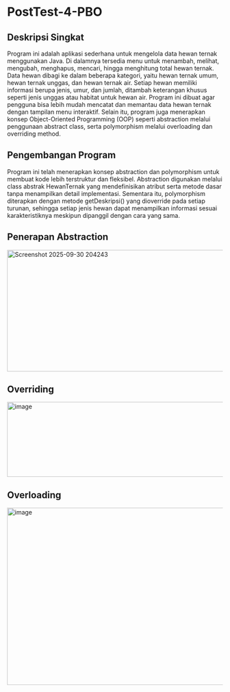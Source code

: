 # PostTest-4-PBO

## Deskripsi Singkat

Program ini adalah aplikasi sederhana untuk mengelola data hewan ternak menggunakan Java. Di dalamnya tersedia menu untuk menambah, melihat, mengubah, menghapus, mencari, hingga menghitung total hewan ternak. Data hewan dibagi ke dalam beberapa kategori, yaitu hewan ternak umum, hewan ternak unggas, dan hewan ternak air. Setiap hewan memiliki informasi berupa jenis, umur, dan jumlah, ditambah keterangan khusus seperti jenis unggas atau habitat untuk hewan air. Program ini dibuat agar pengguna bisa lebih mudah mencatat dan memantau data hewan ternak dengan tampilan menu interaktif. Selain itu, program juga menerapkan konsep Object-Oriented Programming (OOP) seperti abstraction melalui penggunaan abstract class, serta polymorphism melalui overloading dan overriding method.

## Pengembangan Program

Program ini telah menerapkan konsep abstraction dan polymorphism untuk membuat kode lebih terstruktur dan fleksibel. Abstraction digunakan melalui class abstrak HewanTernak yang mendefinisikan atribut serta metode dasar tanpa menampilkan detail implementasi. Sementara itu, polymorphism diterapkan dengan metode getDeskripsi() yang dioverride pada setiap turunan, sehingga setiap jenis hewan dapat menampilkan informasi sesuai karakteristiknya meskipun dipanggil dengan cara yang sama.

## Penerapan Abstraction

<img width="816" height="284" alt="Screenshot 2025-09-30 204243" src="https://github.com/user-attachments/assets/36a2c1db-4605-4516-b5f1-c1d1e6f079d0" />

## Overriding

<img width="910" height="175" alt="image" src="https://github.com/user-attachments/assets/435eaf4f-f606-49d7-b6e6-b1c42b532d67" />

## Overloading

<img width="992" height="414" alt="image" src="https://github.com/user-attachments/assets/64b0bce7-ba40-4bef-80e3-cb46ceffeab0" />
